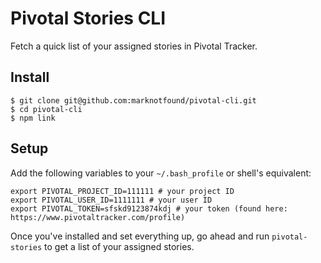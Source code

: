 # Pivotal Stories CLI
Fetch a quick list of your assigned stories in Pivotal Tracker.

## Install
```
$ git clone git@github.com:marknotfound/pivotal-cli.git
$ cd pivotal-cli
$ npm link
```

## Setup
Add the following variables to your `~/.bash_profile` or shell's equivalent:
```
export PIVOTAL_PROJECT_ID=111111 # your project ID
export PIVOTAL_USER_ID=1111111 # your user ID
export PIVOTAL_TOKEN=sfskd9123874kdj # your token (found here: https://www.pivotaltracker.com/profile)
```
Once you've installed and set everything up, go ahead and run `pivotal-stories` to get a list of your assigned stories.
